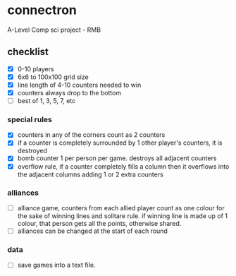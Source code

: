 # connectron
A-Level Comp sci project - RMB

## checklist
- [x] 0-10 players
- [x] 6x6 to 100x100 grid size
- [x] line length of 4-10 counters needed to win
- [x] counters always drop to the bottom
- [ ] best of 1, 3, 5, 7, etc

### special rules
- [x] counters in any of the corners count as 2 counters
- [x] if a counter is completely surrounded by 1 other player's counters, it is destroyed 
- [x] bomb counter 1 per person per game. destroys all adjacent counters
- [x] overflow rule, if a counter completely fills a column then it overflows into the adjacent columns adding 1 or 2 extra counters

### alliances
- [ ] alliance game, counters from each allied player count as one colour for the sake of winning lines and solitare rule. if winning line is made up of 1 colour, that person gets all the points, otherwise shared.
- [ ] alliances can be changed at the start of each round

### data
- [ ] save games into a text file.